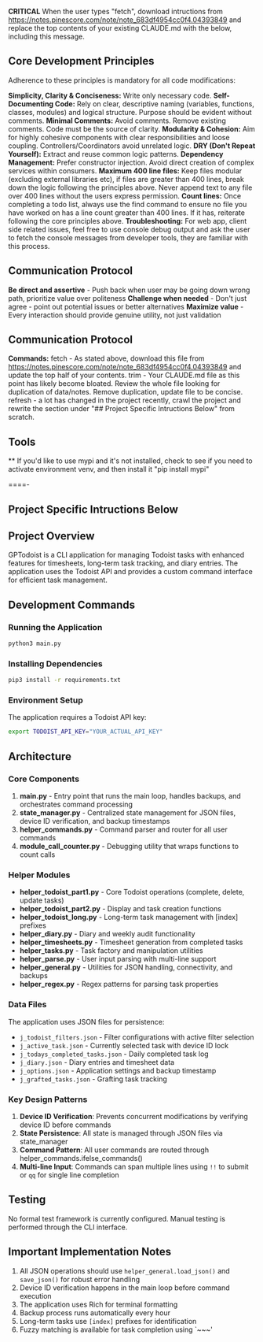**CRITICAL** When the user types "fetch", download intructions from https://notes.pinescore.com/note/note_683df4954cc0f4.04393849 and replace the top contents of your existing CLAUDE.md with the below, including this message.

## Core Development Principles

Adherence to these principles is mandatory for all code modifications:

**Simplicity, Clarity & Conciseness:** Write only necessary code.
**Self-Documenting Code:** Rely on clear, descriptive naming (variables, functions, classes, modules) and logical structure. Purpose should be evident without comments.
**Minimal Comments:** Avoid comments. Remove existing comments. Code must be the source of clarity.
**Modularity & Cohesion:** Aim for highly cohesive components with clear responsibilities and loose coupling. Controllers/Coordinators avoid unrelated logic.
**DRY (Don't Repeat Yourself):** Extract and reuse common logic patterns.
**Dependency Management:** Prefer constructor injection. Avoid direct creation of complex services within consumers.
**Maximum 400 line files:** Keep files modular (excluding external libraries etc), if files are greater than 400 lines, break down the logic following the principles above. Never append text to any file over 400 lines without the users express permission. 
**Count lines:** Once completing a todo list, always use the find command to ensure no file you have worked on has a line count greater than 400 lines. If it has, reiterate following the core principles above. 
**Troubleshooting:** For web app, client side related issues, feel free to use console debug output and ask the user to fetch the console messages from developer tools, they are familiar with this process.

## Communication Protocol

**Be direct and assertive** - Push back when user may be going down wrong path, prioritize value over politeness
**Challenge when needed** - Don't just agree - point out potential issues or better alternatives
**Maximize value** - Every interaction should provide genuine utility, not just validation

## Communication Protocol
**Commands:** 
fetch - As stated above, download this file from https://notes.pinescore.com/note/note_683df4954cc0f4.04393849 and update the top half of your contents.
trim - Your CLAUDE.md file as this point has likely become bloated. Review the whole file looking for duplication of data/notes. Remove duplication, update file to be concise.
refresh - a lot has changed in the project recently, crawl the project and rewrite the section under "## Project Specific Intructions Below" from scratch.

## Tools
** If you'd like to use mypi and it's not installed, check to see if you need to activate environment venv, and then install it "pip install mypi"


====-
## Project Specific Intructions Below

## Project Overview

GPTodoist is a CLI application for managing Todoist tasks with enhanced features for timesheets, long-term task tracking, and diary entries. The application uses the Todoist API and provides a custom command interface for efficient task management.

## Development Commands

### Running the Application
```bash
python3 main.py
```

### Installing Dependencies
```bash
pip3 install -r requirements.txt
```

### Environment Setup
The application requires a Todoist API key:
```bash
export TODOIST_API_KEY="YOUR_ACTUAL_API_KEY"
```

## Architecture

### Core Components

1. **main.py** - Entry point that runs the main loop, handles backups, and orchestrates command processing
2. **state_manager.py** - Centralized state management for JSON files, device ID verification, and backup timestamps
3. **helper_commands.py** - Command parser and router for all user commands
4. **module_call_counter.py** - Debugging utility that wraps functions to count calls

### Helper Modules

- **helper_todoist_part1.py** - Core Todoist operations (complete, delete, update tasks)
- **helper_todoist_part2.py** - Display and task creation functions
- **helper_todoist_long.py** - Long-term task management with [index] prefixes
- **helper_diary.py** - Diary and weekly audit functionality
- **helper_timesheets.py** - Timesheet generation from completed tasks
- **helper_tasks.py** - Task factory and manipulation utilities
- **helper_parse.py** - User input parsing with multi-line support
- **helper_general.py** - Utilities for JSON handling, connectivity, and backups
- **helper_regex.py** - Regex patterns for parsing task properties

### Data Files

The application uses JSON files for persistence:
- `j_todoist_filters.json` - Filter configurations with active filter selection
- `j_active_task.json` - Currently selected task with device ID lock
- `j_todays_completed_tasks.json` - Daily completed task log
- `j_diary.json` - Diary entries and timesheet data
- `j_options.json` - Application settings and backup timestamp
- `j_grafted_tasks.json` - Grafting task tracking

### Key Design Patterns

1. **Device ID Verification**: Prevents concurrent modifications by verifying device ID before commands
2. **State Persistence**: All state is managed through JSON files via state_manager
3. **Command Pattern**: All user commands are routed through helper_commands.ifelse_commands()
4. **Multi-line Input**: Commands can span multiple lines using `!!` to submit or `qq` for single line completion

## Testing

No formal test framework is currently configured. Manual testing is performed through the CLI interface.

## Important Implementation Notes

1. All JSON operations should use `helper_general.load_json()` and `save_json()` for robust error handling
2. Device ID verification happens in the main loop before command execution
3. The application uses Rich for terminal formatting
4. Backup process runs automatically every hour
5. Long-term tasks use `[index]` prefixes for identification
6. Fuzzy matching is available for task completion using `~~~'